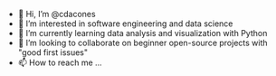 - 👋 Hi, I’m @cdacones
- 👀 I’m interested in software engineering and data science
- 🌱 I’m currently learning data analysis and visualization with Python
- 💞️ I’m looking to collaborate on beginner open-source projects with "good first issues"
- 📫 How to reach me ...

<!---
cdacones/cdacones is a ✨ special ✨ repository because its `README.md` (this file) appears on your GitHub profile.
You can click the Preview link to take a look at your changes.
--->
